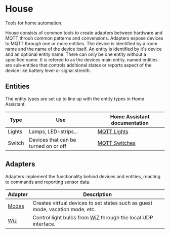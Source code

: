 # House
Tools for home automation.

House consists of common tools to create adapters between hardware and MQTT throuh common patterns and convensions. Adapters expose devices to MQTT through one or more entities. The device is identified by a room name and the name of the device itself. An entity is identified by it's device and an optional entity name. There can only be one entity without a specified name. It is refered to as the devices main entity. named entities are sub-entities that controls additional states or reports aspect of the device like battery level or signal strenth.

## Entities
The entity types are set up to line up with the entity types in Home Assistant. 

| Type   | Use                                  | Home Assistant documentation                                             |
|--------|--------------------------------------|--------------------------------------------------------------------------|
| Lights | Lamps, LED-strips...                 | [MQTT Lights](https://www.home-assistant.io/integrations/light.mqtt/)    |
| Switch | Devices that can be turned on or off | [MQTT Switches](https://www.home-assistant.io/integrations/switch.mqtt/) |


## Adapters
Adapters implement the functionality behind devices and entities, reacting to commands and reporting sensor data.

| Adapter                                   | Description                                                                                         |
|-------------------------------------------|-----------------------------------------------------------------------------------------------------|
| [Modes](./house-adapters/modes-adapter/)  | Creates virtual devices to set states such as guest mode, vacation mode, etc.                       |
| [Wiz](./house-adapters/wizlight-adapter/) | Control light bulbs from [WiZ](https://www.wizconnected.com/en-gb) through the local UDP interface. |

